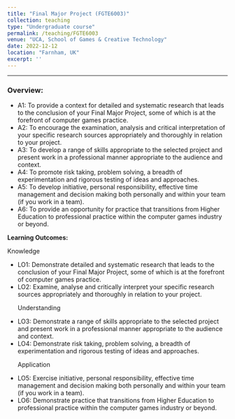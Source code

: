 ```yaml
---
title: "Final Major Project (FGTE6003)"
collection: teaching
type: "Undergraduate course"
permalink: /teaching/FGTE6003
venue: "UCA, School of Games & Creative Technology"
date: 2022-12-12
location: "Farnham, UK"
excerpt: ''
---
```



---

### Overview:

<ul>
 <li> A1: To provide a context for detailed and systematic research that leads to the conclusion of your Final Major Project, some of which is at the forefront of
 computer games practice.</li>
 <li> A2: To encourage the examination, analysis and critical interpretation of your specific research sources appropriately and thoroughly in relation to your project.</li>
 <li> A3: To develop a range of skills appropriate to the selected project and present work in a professional manner appropriate to the audience and context.</li>
 <li> A4: To promote risk taking, problem solving, a breadth of experimentation and rigorous testing of ideas and approaches.</li>
 <li> A5: To develop initiative, personal responsibility, effective time management and decision making both personally and within your team (if you work in a team).</li>
 <li> A6: To provide an opportunity for practice that transitions from Higher Education to professional practice within the computer games industry or beyond.</li>

</ul>



**Learning Outcomes:**

Knowledge
<ul>
 <li> LO1: Demonstrate detailed and systematic research that leads to the conclusion of your Final Major Project, some of which is at the forefront of computer games practice.</li>
 <li> LO2: Examine, analyse and critically interpret your specific research sources appropriately and thoroughly in relation to your project.</li>

Understanding
 <li> LO3: Demonstrate a range of skills appropriate to the selected project and present work in a professional manner appropriate to the audience and context.</li>
 <li> LO4: Demonstrate risk taking, problem solving, a breadth of  experimentation and rigorous testing of ideas and approaches.</li>

Application
 <li> LO5: Exercise initiative, personal responsibility, effective time management and decision making both personally and within your team (if you work in a team).</li>
 <li> LO6: Demonstrate practice that transitions from Higher Education to professional practice within the computer games industry or beyond.</li>

</ul>

